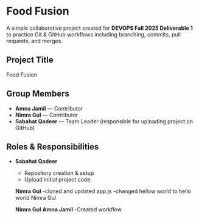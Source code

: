 # Food Fusion 

A simple collaborative project created for **DEVOPS Fall 2025 Deliverable 1** to practice Git & GitHub workflows including branching, commits, pull requests, and merges.


##  Project Title
Food Fusion


## Group Members
- **Amna Jamil** — Contributor  
- **Nimra Gul** — Contributor  
- **Sabahat Qadeer** — Team Leader (responsible for uploading project on GitHub)  



##  Roles & Responsibilities
- **Sabahat Qadeer**  
  - Repository creation & setup  
  - Upload initial project code  

  **Nimra Gul** 
  -cloned and updated app.js 
  -changed hellow world to hello world Nimra Gul

   **Nimra Gul** **Amna Jamil** 
  -Created workflow

 
  